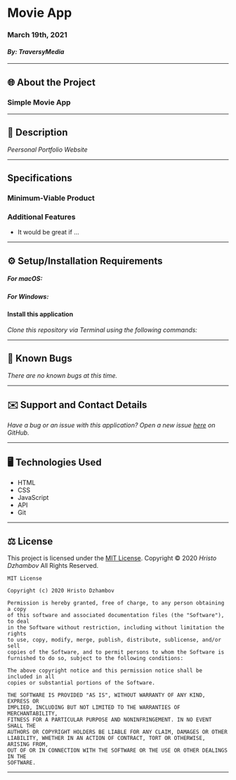 # Movie App

### March 19th, 2021

#### _By: TraversyMedia_

---

## 🌐 About the Project

### Simple Movie App

---

## 📖 Description

_Peersonal Portfolio Website_

---

## Specifications

### Minimum-Viable Product

### Additional Features

- It would be great if ...

---

## ⚙ Setup/Installation Requirements

##### _For macOS_:

##### _For Windows_:

#### Install this application

_Clone this repository via Terminal using the following commands:_

---

## 🦠 Known Bugs

_There are no known bugs at this time._

---

## ✉️ Support and Contact Details

_Have a bug or an issue with this application? Open a new issue [here]() on GitHub._

---

## 🖥️ Technologies Used

- HTML
- CSS
- JavaScript
- API
- Git

---

## ⚖ License

This project is licensed under the [MIT License](https://opensource.org/licenses/MIT). Copyright &copy; 2020 _Hristo Dzhambov_ All Rights Reserved.

```
MIT License

Copyright (c) 2020 Hristo Dzhambov

Permission is hereby granted, free of charge, to any person obtaining a copy
of this software and associated documentation files (the "Software"), to deal
in the Software without restriction, including without limitation the rights
to use, copy, modify, merge, publish, distribute, sublicense, and/or sell
copies of the Software, and to permit persons to whom the Software is
furnished to do so, subject to the following conditions:

The above copyright notice and this permission notice shall be included in all
copies or substantial portions of the Software.

THE SOFTWARE IS PROVIDED "AS IS", WITHOUT WARRANTY OF ANY KIND, EXPRESS OR
IMPLIED, INCLUDING BUT NOT LIMITED TO THE WARRANTIES OF MERCHANTABILITY,
FITNESS FOR A PARTICULAR PURPOSE AND NONINFRINGEMENT. IN NO EVENT SHALL THE
AUTHORS OR COPYRIGHT HOLDERS BE LIABLE FOR ANY CLAIM, DAMAGES OR OTHER
LIABILITY, WHETHER IN AN ACTION OF CONTRACT, TORT OR OTHERWISE, ARISING FROM,
OUT OF OR IN CONNECTION WITH THE SOFTWARE OR THE USE OR OTHER DEALINGS IN THE
SOFTWARE.
```

---
